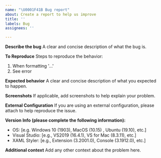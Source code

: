 ```yaml
---
name: "\U0001F41B Bug report"
about: Create a report to help us improve
title: ''
labels: Bug
assignees: ''

---
```


**Describe the bug**
A clear and concise description of what the bug is.

**To Reproduce**
Steps to reproduce the behavior:
1. When formatting '...'
2. See error

**Expected behavior**
A clear and concise description of what you expected to happen.

**Screenshots**
If applicable, add screenshots to help explain your problem. 

**External Configuration**
If you are using an external configuration, please attach to help reproduce the issue.

**Version Info (please complete the following information):**
 - OS: [e.g. Windows 10 (1903), MacOS (10.15) , Ubuntu (19.10), etc.]
 - Visual Studio: [e.g., VS2019 (16.4.1), VS for Mac (8.3.11), etc.]
 - XAML Styler: [e.g., Extension (3.2001.0), Console (3.1912.0), etc.] 

**Additional context**
Add any other context about the problem here.
